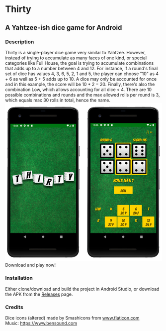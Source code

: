 # Thirty
## A Yahtzee-ish dice game for Android
### Description
Thirty is a single-player dice game very similar to Yahtzee. However, instead of trying to accumulate as many faces of one kind, or special categories like Full House, the goal is trying to accumulate combinations that adds up to a number between 4 and 12. For instance, if a round's final set of dice has values 4, 3, 6, 5, 2, 1 and 5, the player can choose "10" as 4 + 6 as well as 5 + 5 adds up to 10. A dice may only be accounted for once and in this example, the score will be 10 * 2 = 20. Finally, there's also the combination Low, which allows accounting for all dice < 4. There are 10 possible combinations and rounds and the max allowed rolls per round is 3, which equals max 30 rolls in total, hence the name.<br>
![Screenshots](/screenshots/double_screens.png)
<br> Download and play now!
### Installation
Either clone/download and build the project in Android Studio, or download the APK from the [Releases](https://github.com/antonjolsson/Thirty/releases) page. 
### Credits
Dice icons (altered) made by Smashicons from www.flaticon.com <br>
Music: https://www.bensound.com
